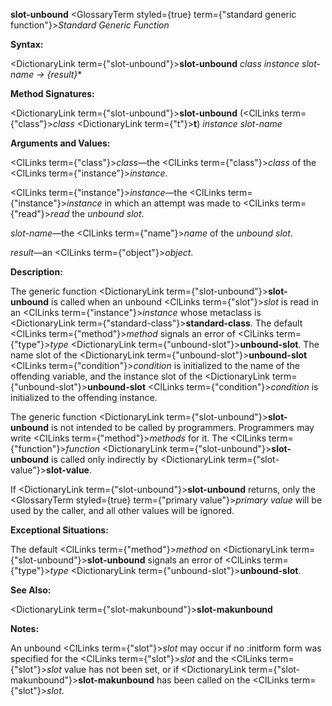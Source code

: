 **slot-unbound** <GlossaryTerm styled={true} term={"standard generic function"}><i>Standard Generic Function</i></GlossaryTerm> 



**Syntax:** 



<DictionaryLink  term={"slot-unbound"}><b>slot-unbound</b></DictionaryLink> *class instance slot-name → \{result\}*\* 



**Method Signatures:** 



<DictionaryLink  term={"slot-unbound"}><b>slot-unbound</b></DictionaryLink> (<ClLinks  term={"class"}><i>class</i></ClLinks> <DictionaryLink  term={"t"}><b>t</b></DictionaryLink>) *instance slot-name* 



**Arguments and Values:** 



<ClLinks  term={"class"}><i>class</i></ClLinks>—the <ClLinks  term={"class"}><i>class</i></ClLinks> of the <ClLinks  term={"instance"}><i>instance</i></ClLinks>. 



<ClLinks  term={"instance"}><i>instance</i></ClLinks>—the <ClLinks  term={"instance"}><i>instance</i></ClLinks> in which an attempt was made to <ClLinks  term={"read"}><i>read</i></ClLinks> the *unbound slot*. 



*slot-name*—the <ClLinks  term={"name"}><i>name</i></ClLinks> of the *unbound slot*. 



*result*—an <ClLinks  term={"object"}><i>object</i></ClLinks>. 



**Description:** 



The generic function <DictionaryLink  term={"slot-unbound"}><b>slot-unbound</b></DictionaryLink> is called when an unbound <ClLinks  term={"slot"}><i>slot</i></ClLinks> is read in an <ClLinks  term={"instance"}><i>instance</i></ClLinks> whose metaclass is <DictionaryLink  term={"standard-class"}><b>standard-class</b></DictionaryLink>. The default <ClLinks  term={"method"}><i>method</i></ClLinks> signals an error of <ClLinks  term={"type"}><i>type</i></ClLinks> <DictionaryLink  term={"unbound-slot"}><b>unbound-slot</b></DictionaryLink>. The name slot of the <DictionaryLink  term={"unbound-slot"}><b>unbound-slot</b></DictionaryLink> <ClLinks  term={"condition"}><i>condition</i></ClLinks> is initialized to the name of the offending variable, and the instance slot of the <DictionaryLink  term={"unbound-slot"}><b>unbound-slot</b></DictionaryLink> <ClLinks  term={"condition"}><i>condition</i></ClLinks> is initialized to the offending instance. 



The generic function <DictionaryLink  term={"slot-unbound"}><b>slot-unbound</b></DictionaryLink> is not intended to be called by programmers. Programmers may write <ClLinks  term={"method"}><i>methods</i></ClLinks> for it. The <ClLinks  term={"function"}><i>function</i></ClLinks> <DictionaryLink  term={"slot-unbound"}><b>slot-unbound</b></DictionaryLink> is called only indirectly by <DictionaryLink  term={"slot-value"}><b>slot-value</b></DictionaryLink>. 



If <DictionaryLink  term={"slot-unbound"}><b>slot-unbound</b></DictionaryLink> returns, only the <GlossaryTerm styled={true} term={"primary value"}><i>primary value</i></GlossaryTerm> will be used by the caller, and all other values will be ignored. 



**Exceptional Situations:** 



The default <ClLinks  term={"method"}><i>method</i></ClLinks> on <DictionaryLink  term={"slot-unbound"}><b>slot-unbound</b></DictionaryLink> signals an error of <ClLinks  term={"type"}><i>type</i></ClLinks> <DictionaryLink  term={"unbound-slot"}><b>unbound-slot</b></DictionaryLink>. 



**See Also:** 



<DictionaryLink  term={"slot-makunbound"}><b>slot-makunbound</b></DictionaryLink> 







 



 



**Notes:** 



An unbound <ClLinks  term={"slot"}><i>slot</i></ClLinks> may occur if no :initform form was specified for the <ClLinks  term={"slot"}><i>slot</i></ClLinks> and the <ClLinks  term={"slot"}><i>slot</i></ClLinks> value has not been set, or if <DictionaryLink  term={"slot-makunbound"}><b>slot-makunbound</b></DictionaryLink> has been called on the <ClLinks  term={"slot"}><i>slot</i></ClLinks>. 



